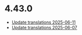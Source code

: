 # 4.43.0
- [Update translations 2025-06-11](https://issues.shopware.com/issues/)
- [Update translations 2025-06-07](https://issues.shopware.com/issues/)